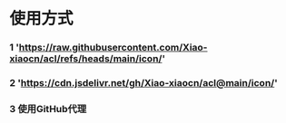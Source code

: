# 使用方式
### 1 'https://raw.githubusercontent.com/Xiao-xiaocn/acl/refs/heads/main/icon/'  
### 2 'https://cdn.jsdelivr.net/gh/Xiao-xiaocn/acl@main/icon/'  
### 3 使用GitHub代理  
